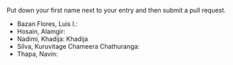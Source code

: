 Put down your first name next to your entry and then submit a pull request.
- Bazan Flores, Luis I.: 
- Hosain, Alamgir:
- Nadimi, Khadija: Khadija
- Silva, Kuruvitage Chameera Chathuranga:
- Thapa, Navin:
